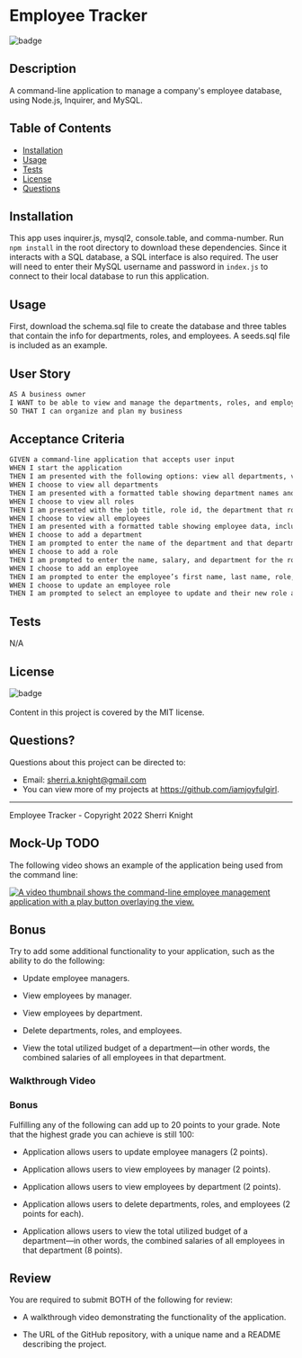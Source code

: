 # Employee Tracker

![badge](https://img.shields.io/badge/license-MIT-brightgreen)

## Description

A command-line application to manage a company's employee database, using Node.js, Inquirer, and MySQL.

## Table of Contents

- [Installation](#installation)
- [Usage](#usage)
- [Tests](#tests)
- [License](#license)
- [Questions](#questions)

## Installation

This app uses inquirer.js, mysql2, console.table, and comma-number. Run `npm install` in the root directory to download these dependencies. Since it interacts with a SQL database, a SQL interface is also required. The user will need to enter their MySQL username and password in `index.js` to connect to their local database to run this application.

## Usage

First, download the schema.sql file to create the database and three tables that contain the info for departments, roles, and employees. A seeds.sql file is included as an example.

## User Story

```md
AS A business owner
I WANT to be able to view and manage the departments, roles, and employees in my company
SO THAT I can organize and plan my business
```

## Acceptance Criteria

```md
GIVEN a command-line application that accepts user input
WHEN I start the application
THEN I am presented with the following options: view all departments, view all roles, view all employees, add a department, add a role, add an employee, and update an employee role
WHEN I choose to view all departments
THEN I am presented with a formatted table showing department names and department ids
WHEN I choose to view all roles
THEN I am presented with the job title, role id, the department that role belongs to, and the salary for that role
WHEN I choose to view all employees
THEN I am presented with a formatted table showing employee data, including employee ids, first names, last names, job titles, departments, salaries, and managers that the employees report to
WHEN I choose to add a department
THEN I am prompted to enter the name of the department and that department is added to the database
WHEN I choose to add a role
THEN I am prompted to enter the name, salary, and department for the role and that role is added to the database
WHEN I choose to add an employee
THEN I am prompted to enter the employee’s first name, last name, role, and manager, and that employee is added to the database
WHEN I choose to update an employee role
THEN I am prompted to select an employee to update and their new role and this information is updated in the database
```

## Tests

N/A

## License

![badge](https://img.shields.io/badge/license-MIT-brightgreen)
<br />  
Content in this project is covered by the MIT license.

## Questions?

Questions about this project can be directed to:

- Email: sherri.a.knight@gmail.com
- You can view more of my projects at https://github.com/iamjoyfulgirl.

---

Employee Tracker - Copyright 2022 Sherri Knight

## Mock-Up TODO

The following video shows an example of the application being used from the command line:

[![A video thumbnail shows the command-line employee management application with a play button overlaying the view.](./Assets/)]()

## Bonus

Try to add some additional functionality to your application, such as the ability to do the following:

- Update employee managers.

- View employees by manager.

- View employees by department.

- Delete departments, roles, and employees.

- View the total utilized budget of a department&mdash;in other words, the combined salaries of all employees in that department.

### Walkthrough Video

### Bonus

Fulfilling any of the following can add up to 20 points to your grade. Note that the highest grade you can achieve is still 100:

- Application allows users to update employee managers (2 points).

- Application allows users to view employees by manager (2 points).

- Application allows users to view employees by department (2 points).

- Application allows users to delete departments, roles, and employees (2 points for each).

- Application allows users to view the total utilized budget of a department&mdash;in other words, the combined salaries of all employees in that department (8 points).

## Review

You are required to submit BOTH of the following for review:

- A walkthrough video demonstrating the functionality of the application.

- The URL of the GitHub repository, with a unique name and a README describing the project.
